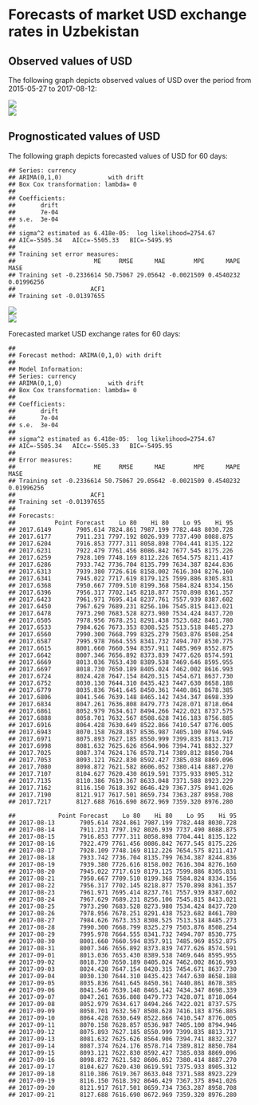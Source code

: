 Forecasts of market USD exchange rates in Uzbekistan
================

Observed values of USD
----------------------

The following graph depicts observed values of USD over the period from 2015-05-27 to 2017-08-12:

<img src="market_files/figure-markdown_github-ascii_identifiers/unnamed-chunk-1-1.png" style="display: block; margin: auto;" /><img src="market_files/figure-markdown_github-ascii_identifiers/unnamed-chunk-1-2.png" style="display: block; margin: auto;" />

Prognosticated values of USD
----------------------------

The following graph depicts forecasted values of USD for 60 days:

    ## Series: currency 
    ## ARIMA(0,1,0)             with drift         
    ## Box Cox transformation: lambda= 0 
    ## 
    ## Coefficients:
    ##       drift
    ##       7e-04
    ## s.e.  3e-04
    ## 
    ## sigma^2 estimated as 6.418e-05:  log likelihood=2754.67
    ## AIC=-5505.34   AICc=-5505.33   BIC=-5495.95
    ## 
    ## Training set error measures:
    ##                      ME     RMSE      MAE        MPE      MAPE       MASE
    ## Training set -0.2336614 50.75067 29.05642 -0.0021509 0.4540232 0.01996256
    ##                     ACF1
    ## Training set -0.01397655

<img src="market_files/figure-markdown_github-ascii_identifiers/unnamed-chunk-2-1.png" style="display: block; margin: auto;" /><img src="market_files/figure-markdown_github-ascii_identifiers/unnamed-chunk-2-2.png" style="display: block; margin: auto;" />

Forecasted market USD exchange rates for 60 days:

    ## 
    ## Forecast method: ARIMA(0,1,0) with drift
    ## 
    ## Model Information:
    ## Series: currency 
    ## ARIMA(0,1,0)             with drift         
    ## Box Cox transformation: lambda= 0 
    ## 
    ## Coefficients:
    ##       drift
    ##       7e-04
    ## s.e.  3e-04
    ## 
    ## sigma^2 estimated as 6.418e-05:  log likelihood=2754.67
    ## AIC=-5505.34   AICc=-5505.33   BIC=-5495.95
    ## 
    ## Error measures:
    ##                      ME     RMSE      MAE        MPE      MAPE       MASE
    ## Training set -0.2336614 50.75067 29.05642 -0.0021509 0.4540232 0.01996256
    ##                     ACF1
    ## Training set -0.01397655
    ## 
    ## Forecasts:
    ##           Point Forecast    Lo 80    Hi 80    Lo 95    Hi 95
    ## 2017.6149       7905.614 7824.861 7987.199 7782.448 8030.728
    ## 2017.6177       7911.231 7797.192 8026.939 7737.490 8088.875
    ## 2017.6204       7916.853 7777.311 8058.898 7704.441 8135.122
    ## 2017.6231       7922.479 7761.456 8086.842 7677.545 8175.226
    ## 2017.6259       7928.109 7748.169 8112.226 7654.575 8211.417
    ## 2017.6286       7933.742 7736.704 8135.799 7634.387 8244.836
    ## 2017.6313       7939.380 7726.616 8158.002 7616.304 8276.160
    ## 2017.6341       7945.022 7717.619 8179.125 7599.886 8305.831
    ## 2017.6368       7950.667 7709.510 8199.368 7584.824 8334.156
    ## 2017.6396       7956.317 7702.145 8218.877 7570.898 8361.357
    ## 2017.6423       7961.971 7695.414 8237.761 7557.939 8387.602
    ## 2017.6450       7967.629 7689.231 8256.106 7545.815 8413.021
    ## 2017.6478       7973.290 7683.528 8273.980 7534.424 8437.720
    ## 2017.6505       7978.956 7678.251 8291.438 7523.682 8461.780
    ## 2017.6533       7984.626 7673.353 8308.525 7513.518 8485.273
    ## 2017.6560       7990.300 7668.799 8325.279 7503.876 8508.254
    ## 2017.6587       7995.978 7664.555 8341.732 7494.707 8530.775
    ## 2017.6615       8001.660 7660.594 8357.911 7485.969 8552.875
    ## 2017.6642       8007.346 7656.892 8373.839 7477.626 8574.591
    ## 2017.6669       8013.036 7653.430 8389.538 7469.646 8595.955
    ## 2017.6697       8018.730 7650.189 8405.024 7462.002 8616.993
    ## 2017.6724       8024.428 7647.154 8420.315 7454.671 8637.730
    ## 2017.6752       8030.130 7644.310 8435.423 7447.630 8658.188
    ## 2017.6779       8035.836 7641.645 8450.361 7440.861 8678.385
    ## 2017.6806       8041.546 7639.148 8465.142 7434.347 8698.339
    ## 2017.6834       8047.261 7636.808 8479.773 7428.071 8718.064
    ## 2017.6861       8052.979 7634.617 8494.266 7422.021 8737.575
    ## 2017.6888       8058.701 7632.567 8508.628 7416.183 8756.885
    ## 2017.6916       8064.428 7630.649 8522.866 7410.547 8776.005
    ## 2017.6943       8070.158 7628.857 8536.987 7405.100 8794.946
    ## 2017.6971       8075.893 7627.185 8550.999 7399.835 8813.717
    ## 2017.6998       8081.632 7625.626 8564.906 7394.741 8832.327
    ## 2017.7025       8087.374 7624.176 8578.714 7389.812 8850.784
    ## 2017.7053       8093.121 7622.830 8592.427 7385.038 8869.096
    ## 2017.7080       8098.872 7621.582 8606.052 7380.414 8887.270
    ## 2017.7107       8104.627 7620.430 8619.591 7375.933 8905.312
    ## 2017.7135       8110.386 7619.367 8633.048 7371.588 8923.229
    ## 2017.7162       8116.150 7618.392 8646.429 7367.375 8941.026
    ## 2017.7190       8121.917 7617.501 8659.734 7363.287 8958.708
    ## 2017.7217       8127.688 7616.690 8672.969 7359.320 8976.280

    ##            Point Forecast    Lo 80    Hi 80    Lo 95    Hi 95
    ## 2017-08-13       7905.614 7824.861 7987.199 7782.448 8030.728
    ## 2017-08-14       7911.231 7797.192 8026.939 7737.490 8088.875
    ## 2017-08-15       7916.853 7777.311 8058.898 7704.441 8135.122
    ## 2017-08-16       7922.479 7761.456 8086.842 7677.545 8175.226
    ## 2017-08-17       7928.109 7748.169 8112.226 7654.575 8211.417
    ## 2017-08-18       7933.742 7736.704 8135.799 7634.387 8244.836
    ## 2017-08-19       7939.380 7726.616 8158.002 7616.304 8276.160
    ## 2017-08-20       7945.022 7717.619 8179.125 7599.886 8305.831
    ## 2017-08-21       7950.667 7709.510 8199.368 7584.824 8334.156
    ## 2017-08-22       7956.317 7702.145 8218.877 7570.898 8361.357
    ## 2017-08-23       7961.971 7695.414 8237.761 7557.939 8387.602
    ## 2017-08-24       7967.629 7689.231 8256.106 7545.815 8413.021
    ## 2017-08-25       7973.290 7683.528 8273.980 7534.424 8437.720
    ## 2017-08-26       7978.956 7678.251 8291.438 7523.682 8461.780
    ## 2017-08-27       7984.626 7673.353 8308.525 7513.518 8485.273
    ## 2017-08-28       7990.300 7668.799 8325.279 7503.876 8508.254
    ## 2017-08-29       7995.978 7664.555 8341.732 7494.707 8530.775
    ## 2017-08-30       8001.660 7660.594 8357.911 7485.969 8552.875
    ## 2017-08-31       8007.346 7656.892 8373.839 7477.626 8574.591
    ## 2017-09-01       8013.036 7653.430 8389.538 7469.646 8595.955
    ## 2017-09-02       8018.730 7650.189 8405.024 7462.002 8616.993
    ## 2017-09-03       8024.428 7647.154 8420.315 7454.671 8637.730
    ## 2017-09-04       8030.130 7644.310 8435.423 7447.630 8658.188
    ## 2017-09-05       8035.836 7641.645 8450.361 7440.861 8678.385
    ## 2017-09-06       8041.546 7639.148 8465.142 7434.347 8698.339
    ## 2017-09-07       8047.261 7636.808 8479.773 7428.071 8718.064
    ## 2017-09-08       8052.979 7634.617 8494.266 7422.021 8737.575
    ## 2017-09-09       8058.701 7632.567 8508.628 7416.183 8756.885
    ## 2017-09-10       8064.428 7630.649 8522.866 7410.547 8776.005
    ## 2017-09-11       8070.158 7628.857 8536.987 7405.100 8794.946
    ## 2017-09-12       8075.893 7627.185 8550.999 7399.835 8813.717
    ## 2017-09-13       8081.632 7625.626 8564.906 7394.741 8832.327
    ## 2017-09-14       8087.374 7624.176 8578.714 7389.812 8850.784
    ## 2017-09-15       8093.121 7622.830 8592.427 7385.038 8869.096
    ## 2017-09-16       8098.872 7621.582 8606.052 7380.414 8887.270
    ## 2017-09-17       8104.627 7620.430 8619.591 7375.933 8905.312
    ## 2017-09-18       8110.386 7619.367 8633.048 7371.588 8923.229
    ## 2017-09-19       8116.150 7618.392 8646.429 7367.375 8941.026
    ## 2017-09-20       8121.917 7617.501 8659.734 7363.287 8958.708
    ## 2017-09-21       8127.688 7616.690 8672.969 7359.320 8976.280
